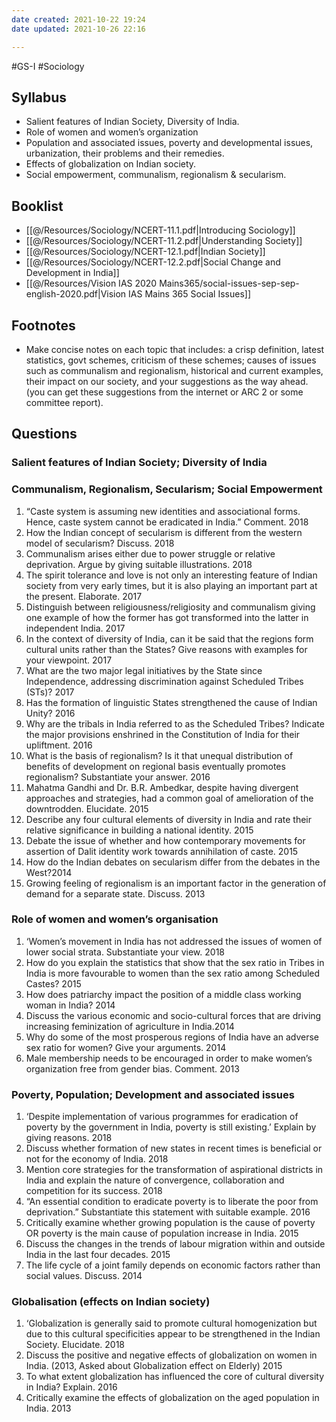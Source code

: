 ```yaml
---
date created: 2021-10-22 19:24
date updated: 2021-10-26 22:16

---
```


#GS-I #Sociology

## Syllabus

- Salient features of Indian Society, Diversity of India.
- Role of women and women’s organization
- Population and associated issues, poverty and developmental issues, urbanization, their problems and their remedies.
- Effects of globalization on Indian society.
- Social empowerment, communalism, regionalism & secularism.

## Booklist

- [[@/Resources/Sociology/NCERT-11.1.pdf|Introducing Sociology]]
- [[@/Resources/Sociology/NCERT-11.2.pdf|Understanding Society]]
- [[@/Resources/Sociology/NCERT-12.1.pdf|Indian Society]]
- [[@/Resources/Sociology/NCERT-12.2.pdf|Social Change and Development in India]]
- [[@/Resources/Vision IAS 2020 Mains365/social-issues-sep-sep-english-2020.pdf|Vision IAS Mains 365 Social Issues]]

## Footnotes

- Make concise notes on each topic that includes: a crisp definition, latest statistics, govt schemes, criticism of these schemes; causes of issues such as communalism and regionalism, historical and current examples, their impact on our society, and your suggestions as the way ahead. (you can get these suggestions from the internet or ARC 2 or some committee report).

## Questions

### Salient features of Indian Society; Diversity of India

### Communalism, Regionalism, Secularism; Social Empowerment

1. “Caste system is assuming new identities and associational forms. Hence, caste system cannot be eradicated in India.” Comment. 2018
2. How the Indian concept of secularism is different from the western model of secularism? Discuss. 2018
3. Communalism arises either due to power struggle or relative deprivation. Argue by giving suitable illustrations. 2018
4. The spirit tolerance and love is not only an interesting feature of Indian society from very early times, but it is also playing an important part at the present. Elaborate. 2017
5. Distinguish between religiousness/religiosity and communalism giving one example of how the former has got transformed into the latter in independent India. 2017
6. In the context of diversity of India, can it be said that the regions form cultural units rather than the States? Give reasons with examples for your viewpoint. 2017
7. What are the two major legal initiatives by the State since Independence, addressing discrimination against Scheduled Tribes (STs)? 2017
8. Has the formation of linguistic States strengthened the cause of Indian Unity? 2016
9. Why are the tribals in India referred to as the Scheduled Tribes? Indicate the major provisions enshrined in the Constitution of India for their upliftment. 2016
10. What is the basis of regionalism? Is it that unequal distribution of benefits of development on regional basis eventually promotes regionalism? Substantiate your answer. 2016
11. Mahatma Gandhi and Dr. B.R. Ambedkar, despite having divergent approaches and strategies, had a common goal of amelioration of the downtrodden. Elucidate. 2015
12. Describe any four cultural elements of diversity in India and rate their relative significance in building a national identity. 2015
13. Debate the issue of whether and how contemporary movements for assertion of Dalit identity work towards annihilation of caste. 2015
14. How do the Indian debates on secularism differ from the debates in the West?2014
15. Growing feeling of regionalism is an important factor in the generation of demand for a separate state. Discuss. 2013

### Role of women and women’s organisation

1. ‘Women’s movement in India has not addressed the issues of women of lower social strata. Substantiate your view. 2018
2. How do you explain the statistics that show that the sex ratio in Tribes in India is more favourable to women than the sex ratio among Scheduled Castes? 2015
3. How does patriarchy impact the position of a middle class working woman in India? 2014
4. Discuss the various economic and socio-cultural forces that are driving increasing feminization of agriculture in India.2014
5. Why do some of the most prosperous regions of India have an adverse sex ratio for women? Give your arguments. 2014
6. Male membership needs to be encouraged in order to make women’s organization free from gender bias. Comment. 2013

### Poverty, Population; Development and associated issues

1. ‘Despite implementation of various programmes for eradication of poverty by the government in India, poverty is still existing.’ Explain by giving reasons. 2018
2. Discuss whether formation of new states in recent times is beneficial or not for the economy of India. 2018
3. Mention core strategies for the transformation of aspirational districts in India and explain the nature of convergence, collaboration and competition for its success. 2018
4. “An essential condition to eradicate poverty is to liberate the poor from deprivation.” Substantiate this statement with suitable example. 2016
5. Critically examine whether growing population is the cause of poverty OR poverty is the main cause of population increase in India. 2015
6. Discuss the changes in the trends of labour migration within and outside India in the last four decades. 2015
7. The life cycle of a joint family depends on economic factors rather than social values. Discuss. 2014

### Globalisation (effects on Indian society)

1. ‘Globalization is generally said to promote cultural homogenization but due to this cultural specificities appear to be strengthened in the Indian Society. Elucidate. 2018
2. Discuss the positive and negative effects of globalization on women in India. (2013, Asked about Globalization effect on Elderly) 2015
3. To what extent globalization has influenced the core of cultural diversity in India? Explain. 2016
4. Critically examine the effects of globalization on the aged population in India. 2013
